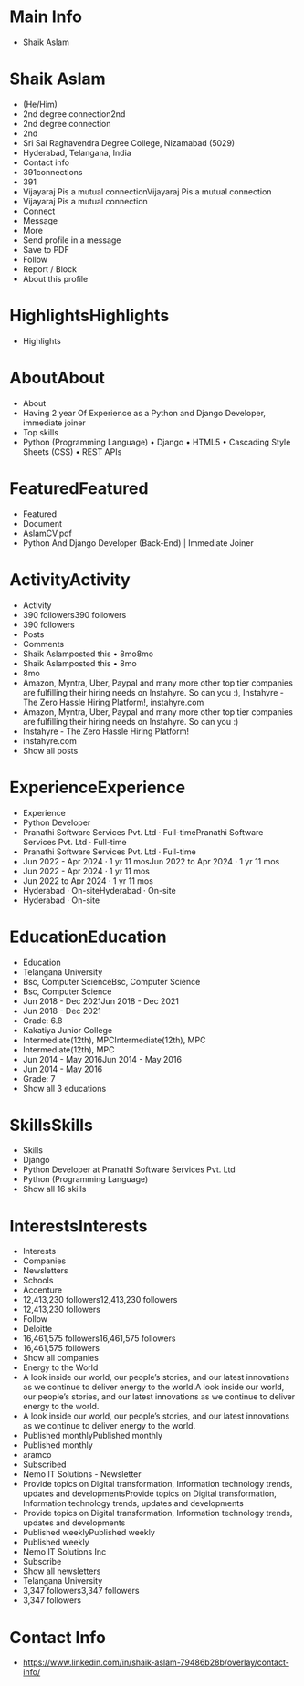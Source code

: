 # Main Info

- Shaik Aslam

# Shaik Aslam

- (He/Him)
- 2nd degree connection2nd
- 2nd degree connection
- 2nd
- Sri Sai Raghavendra Degree College, Nizamabad (5029)
- Hyderabad, Telangana, India
- Contact info
- 391connections
- 391
- Vijayaraj Pis a mutual connectionVijayaraj Pis a mutual connection
- Vijayaraj Pis a mutual connection
- Connect
- Message
- More
- Send profile in a message
- Save to PDF
- Follow
- Report / Block
- About this profile

# HighlightsHighlights

- Highlights

# AboutAbout

- About
- Having 2 year Of Experience as a Python  and Django Developer, immediate joiner
- Top skills
- Python (Programming Language) • Django • HTML5 • Cascading Style Sheets (CSS) • REST APIs

# FeaturedFeatured

- Featured
- Document
- AslamCV.pdf
- Python And Django Developer (Back-End) | Immediate Joiner

# ActivityActivity

- Activity
- 390 followers390 followers
- 390 followers
- Posts
- Comments
- Shaik Aslamposted this • 8mo8mo
- Shaik Aslamposted this • 8mo
- 8mo
- Amazon, Myntra, Uber, Paypal and many more other top tier companies are fulfilling their hiring needs on Instahyre. So can you :), Instahyre - The Zero Hassle Hiring Platform!, instahyre.com
- Amazon, Myntra, Uber, Paypal and many more other top tier companies are fulfilling their hiring needs on Instahyre. So can you :)
- Instahyre - The Zero Hassle Hiring Platform!
- instahyre.com
- Show all posts

# ExperienceExperience

- Experience
- Python Developer
- Pranathi Software Services Pvt. Ltd · Full-timePranathi Software Services Pvt. Ltd · Full-time
- Pranathi Software Services Pvt. Ltd · Full-time
- Jun 2022 - Apr 2024 · 1 yr 11 mosJun 2022 to Apr 2024 · 1 yr 11 mos
- Jun 2022 - Apr 2024 · 1 yr 11 mos
- Jun 2022 to Apr 2024 · 1 yr 11 mos
- Hyderabad  · On-siteHyderabad  · On-site
- Hyderabad  · On-site

# EducationEducation

- Education
- Telangana University
- Bsc, Computer ScienceBsc, Computer Science
- Bsc, Computer Science
- Jun 2018 - Dec 2021Jun 2018 - Dec 2021
- Jun 2018 - Dec 2021
- Grade: 6.8
- Kakatiya Junior College
- Intermediate(12th), MPCIntermediate(12th), MPC
- Intermediate(12th), MPC
- Jun 2014 - May 2016Jun 2014 - May 2016
- Jun 2014 - May 2016
- Grade: 7
- Show all 3 educations

# SkillsSkills

- Skills
- Django
- Python Developer at Pranathi Software Services Pvt. Ltd
- Python (Programming Language)
- Show all 16 skills

# InterestsInterests

- Interests
- Companies
- Newsletters
- Schools
- Accenture
- 12,413,230 followers12,413,230 followers
- 12,413,230 followers
- Follow
- Deloitte
- 16,461,575 followers16,461,575 followers
- 16,461,575 followers
- Show all companies
- Energy to the World
- A look inside our world, our people’s stories, and our latest innovations as we continue to deliver energy to the world.A look inside our world, our people’s stories, and our latest innovations as we continue to deliver energy to the world.
- A look inside our world, our people’s stories, and our latest innovations as we continue to deliver energy to the world.
- Published monthlyPublished monthly
- Published monthly
- aramco
- Subscribed
- Nemo IT Solutions - Newsletter
- Provide topics on Digital transformation, Information technology trends, updates and developmentsProvide topics on Digital transformation, Information technology trends, updates and developments
- Provide topics on Digital transformation, Information technology trends, updates and developments
- Published weeklyPublished weekly
- Published weekly
- Nemo IT Solutions Inc
- Subscribe
- Show all newsletters
- Telangana University
- 3,347 followers3,347 followers
- 3,347 followers

# Contact Info

- https://www.linkedin.com/in/shaik-aslam-79486b28b/overlay/contact-info/

